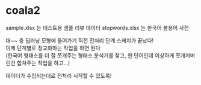 # coala2
sample.xlsx 는 테스트용 샘플 리뷰 데이터
stopwords.xlsx 는 한국어 불용어 사전

대~~ 충 딥러닝 모형에 들어가기 직전 전처리 단계 스케치가 끝났다!  
이제 단계별로 정교화하는 작업을 하면 된다  
(한국어 형태소를 더 잘 쪼개주는 형태소 분석기를 찾고, 한 단어인데 이상하게 쪼개져버린건 합쳐주는 작업을 하고...)

데이터가 수집되는대로 전처리 시작할 수 있도록!
